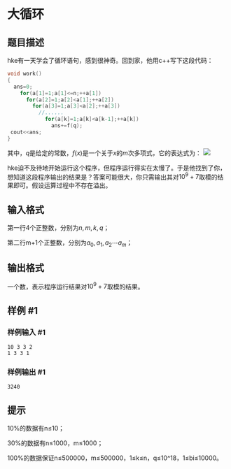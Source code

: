 # 大循环

## 题目描述

hke有一天学会了循环语句，感到很神奇。回到家，他用c++写下这段代码：

```cpp
void work()
{
  ans=0;
    for(a[1]=1;a[1]<=n;++a[1])
      for(a[2]=1;a[2]<a[1];++a[2])
        for(a[3]=1;a[3]<a[2];++a[3])
          //......
            for(a[k]=1;a[k]<a[k-1];++a[k])
              ans+=f(q);
 cout<<ans;
}
```
其中，$q$是给定的常数，$f(x)$是一个关于$x$的$m$次多项式，它的表达式为：
 ![](https://cdn.luogu.com.cn/upload/pic/4012.png) 

hke迫不及待地开始运行这个程序，但程序运行得实在太慢了。于是他找到了你，想知道这段程序输出的结果是？答案可能很大，你只需输出其对$10^9+7$取模的结果即可。假设运算过程中不存在溢出。


## 输入格式

第一行4个正整数，分别为$n,m,k,q$；

第二行m+1个正整数，分别为$a_0,a_1,a_2\cdots a_m$；


## 输出格式

一个数，表示程序运行结果对$10^9+7$取模的结果。


## 样例 #1

### 样例输入 #1
```
10 3 3 2
1 3 3 1
```

### 样例输出 #1

```
3240
```

## 提示

10%的数据有n≤10；

30%的数据有n≤1000，m≤1000；

100%的数据保证n≤500000，m≤500000，1≤k≤n，q≤10^18，1≤bi≤10000。

